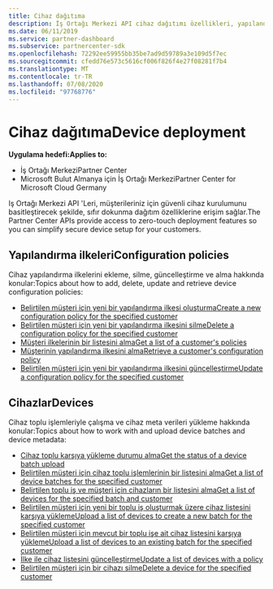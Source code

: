 ```yaml
---
title: Cihaz dağıtıma
description: İş Ortağı Merkezi API cihaz dağıtımı özellikleri, yapılandırma ilkelerini ve cihazları içerir.
ms.date: 06/11/2019
ms.service: partner-dashboard
ms.subservice: partnercenter-sdk
ms.openlocfilehash: 72292ee59955bb35be7ad9d59789a3e109d5f7ec
ms.sourcegitcommit: cfedd76e573c5616cf006f826f4e27f08281f7b4
ms.translationtype: MT
ms.contentlocale: tr-TR
ms.lasthandoff: 07/08/2020
ms.locfileid: "97768776"
---
```

# <a name="device-deployment"></a><span data-ttu-id="5cd9d-103">Cihaz dağıtıma</span><span class="sxs-lookup"><span data-stu-id="5cd9d-103">Device deployment</span></span>

<span data-ttu-id="5cd9d-104">**Uygulama hedefi:**</span><span class="sxs-lookup"><span data-stu-id="5cd9d-104">**Applies to:**</span></span>

- <span data-ttu-id="5cd9d-105">İş Ortağı Merkezi</span><span class="sxs-lookup"><span data-stu-id="5cd9d-105">Partner Center</span></span>
- <span data-ttu-id="5cd9d-106">Microsoft Bulut Almanya için İş Ortağı Merkezi</span><span class="sxs-lookup"><span data-stu-id="5cd9d-106">Partner Center for Microsoft Cloud Germany</span></span>

<span data-ttu-id="5cd9d-107">Iş Ortağı Merkezi API 'Leri, müşterileriniz için güvenli cihaz kurulumunu basitleştirecek şekilde, sıfır dokunma dağıtım özelliklerine erişim sağlar.</span><span class="sxs-lookup"><span data-stu-id="5cd9d-107">The Partner Center APIs provide access to zero-touch deployment features so you can simplify secure device setup for your customers.</span></span>

## <a name="configuration-policies"></a><span data-ttu-id="5cd9d-108">Yapılandırma ilkeleri</span><span class="sxs-lookup"><span data-stu-id="5cd9d-108">Configuration policies</span></span>

<span data-ttu-id="5cd9d-109">Cihaz yapılandırma ilkelerini ekleme, silme, güncelleştirme ve alma hakkında konular:</span><span class="sxs-lookup"><span data-stu-id="5cd9d-109">Topics about how to add, delete, update and retrieve device configuration policies:</span></span>

- [<span data-ttu-id="5cd9d-110">Belirtilen müşteri için yeni bir yapılandırma ilkesi oluşturma</span><span class="sxs-lookup"><span data-stu-id="5cd9d-110">Create a new configuration policy for the specified customer</span></span>](create-a-new-configuration-policy-for-the-specified-customer.md)
- [<span data-ttu-id="5cd9d-111">Belirtilen müşteri için yeni bir yapılandırma ilkesini silme</span><span class="sxs-lookup"><span data-stu-id="5cd9d-111">Delete a configuration policy for the specified customer</span></span>](delete-a-configuration-policy-for-the-specified-customer.md)
- [<span data-ttu-id="5cd9d-112">Müşteri ilkelerinin bir listesini alma</span><span class="sxs-lookup"><span data-stu-id="5cd9d-112">Get a list of a customer's policies</span></span>](get-a-list-of-a-customer-s-policies.md)
- [<span data-ttu-id="5cd9d-113">Müşterinin yapılandırma ilkesini alma</span><span class="sxs-lookup"><span data-stu-id="5cd9d-113">Retrieve a customer's configuration policy</span></span>](retrieve-a-customer-s-configuration-policy.md)
- [<span data-ttu-id="5cd9d-114">Belirtilen müşteri için yeni bir yapılandırma ilkesini güncelleştirme</span><span class="sxs-lookup"><span data-stu-id="5cd9d-114">Update a configuration policy for the specified customer</span></span>](update-a-configuration-policy-for-the-specified-customer.md)

## <a name="devices"></a><span data-ttu-id="5cd9d-115">Cihazlar</span><span class="sxs-lookup"><span data-stu-id="5cd9d-115">Devices</span></span>

<span data-ttu-id="5cd9d-116">Cihaz toplu işlemleriyle çalışma ve cihaz meta verileri yükleme hakkında konular:</span><span class="sxs-lookup"><span data-stu-id="5cd9d-116">Topics about how to work with and upload device batches and device metadata:</span></span>

- [<span data-ttu-id="5cd9d-117">Cihaz toplu karşıya yükleme durumu alma</span><span class="sxs-lookup"><span data-stu-id="5cd9d-117">Get the status of a device batch upload</span></span>](get-the-status-of-a-device-batch-upload.md)
- [<span data-ttu-id="5cd9d-118">Belirtilen müşteri için cihaz toplu işlemlerinin bir listesini alma</span><span class="sxs-lookup"><span data-stu-id="5cd9d-118">Get a list of device batches for the specified customer</span></span>](get-the-list-of-device-batches-for-the-specified-customer.md)
- [<span data-ttu-id="5cd9d-119">Belirtilen toplu iş ve müşteri için cihazların bir listesini alma</span><span class="sxs-lookup"><span data-stu-id="5cd9d-119">Get a list of devices for the specified batch and customer</span></span>](get-a-list-of-devices-for-the-specified-batch-and-customer.md)
- [<span data-ttu-id="5cd9d-120">Belirtilen müşteri için yeni bir toplu iş oluşturmak üzere cihaz listesini karşıya yükleme</span><span class="sxs-lookup"><span data-stu-id="5cd9d-120">Upload a list of devices to create a new batch for the specified customer</span></span>](upload-a-list-of-devices-to-create-a-new-batch-for-the-specified-customer.md)
- [<span data-ttu-id="5cd9d-121">Belirtilen müşteri için mevcut bir toplu işe ait cihaz listesini karşıya yükleme</span><span class="sxs-lookup"><span data-stu-id="5cd9d-121">Upload a list of devices to an existing batch for the specified customer</span></span>](upload-a-list-of-devices-for-the-specified-customer.md)
- [<span data-ttu-id="5cd9d-122">İlke ile cihaz listesini güncelleştirme</span><span class="sxs-lookup"><span data-stu-id="5cd9d-122">Update a list of devices with a policy</span></span>](update-a-list-of-devices-with-a-policy.md)
- [<span data-ttu-id="5cd9d-123">Belirtilen müşteri için bir cihazı silme</span><span class="sxs-lookup"><span data-stu-id="5cd9d-123">Delete a device for the specified customer</span></span>](delete-a-device-for-the-specified-customer.md)

